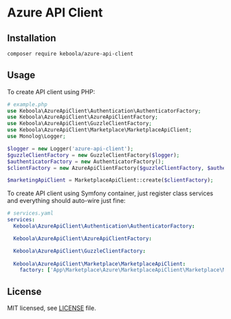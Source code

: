 # Azure API Client

## Installation

```bash
composer require keboola/azure-api-client
```

## Usage

To create API client using PHP:
```php
# example.php
use Keboola\AzureApiClient\Authentication\AuthenticatorFactory;
use Keboola\AzureApiClient\AzureApiClientFactory;
use Keboola\AzureApiClient\GuzzleClientFactory;
use Keboola\AzureApiClient\Marketplace\MarketplaceApiClient;
use Monolog\Logger;

$logger = new Logger('azure-api-client');
$guzzleClientFactory = new GuzzleClientFactory($logger);
$authenticatorFactory = new AuthenticatorFactory();
$clientFactory = new AzureApiClientFactory($guzzleClientFactory, $authenticatorFactory, $logger);

$marketingApiClient = MarketplaceApiClient::create($clientFactory);
```

To create API client using Symfony container, just register class services and everything should auto-wire just fine:
```yaml
# services.yaml
services:
  Keboola\AzureApiClient\Authentication\AuthenticatorFactory:

  Keboola\AzureApiClient\AzureApiClientFactory:

  Keboola\AzureApiClient\GuzzleClientFactory:
  
  Keboola\AzureApiClient\Marketplace\MarketplaceApiClient:
    factory: ['App\Marketplace\Azure\MarketplaceApiClient\Marketplace\MarketplaceApiClient', 'create']

```

## License

MIT licensed, see [LICENSE](./LICENSE) file.
